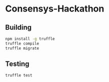 # Consensys-Hackathon

## Building

```sh
npm install -g truffle
truffle compile
truffle migrate
```

## Testing

```sh
truffle test
```
